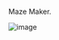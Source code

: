 Maze Maker.

![image](https://github.com/Anotm/MazeMaker/assets/96612750/022b4c03-1989-4f35-9172-60038a13b55d)
